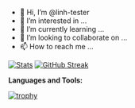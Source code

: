 - 👋 Hi, I’m @linh-tester
- 👀 I’m interested in ...
- 🌱 I’m currently learning ...
- 💞️ I’m looking to collaborate on ...
- 📫 How to reach me ...

<!---
linh-tester/linh-tester is a ✨ special ✨ repository because its `README.md` (this file) appears on your GitHub profile.
You can click the Preview link to take a look at your changes.
--->
[![Stats](https://github-readme-stats.vercel.app/api?username=linh-tester&show_icons=true&theme=dracula&count_private=true)](https://github.com/anuraghazra/github-readme-stats) [![GitHub Streak](http://github-readme-streak-stats.herokuapp.com?user=linh-tester&theme=dracula&date_format=j%2Fn%5B%2FY%5D)](https://git.io/streak-stats)


**Languages and Tools:**  


[![trophy](https://github-profile-trophy.vercel.app/?username=linh-tester&theme=juicyfresh&no-frame=true&row=1&&margin-w=20&no-bg=true)](https://github.com/ryo-ma/github-profile-trophy)
